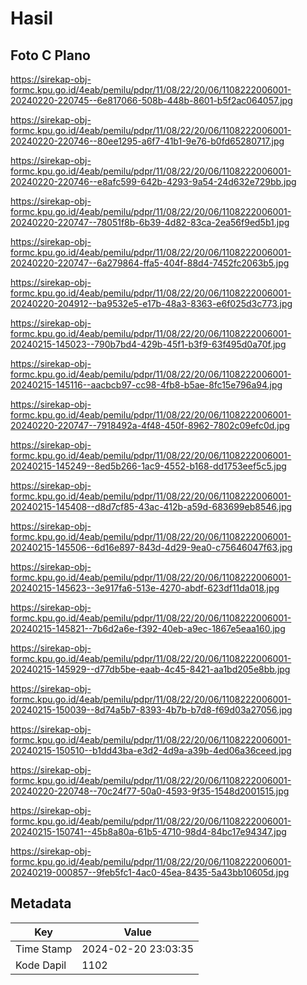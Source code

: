 # Hasil

## Foto C Plano

https://sirekap-obj-formc.kpu.go.id/4eab/pemilu/pdpr/11/08/22/20/06/1108222006001-20240220-220745--6e817066-508b-448b-8601-b5f2ac064057.jpg

https://sirekap-obj-formc.kpu.go.id/4eab/pemilu/pdpr/11/08/22/20/06/1108222006001-20240220-220746--80ee1295-a6f7-41b1-9e76-b0fd65280717.jpg

https://sirekap-obj-formc.kpu.go.id/4eab/pemilu/pdpr/11/08/22/20/06/1108222006001-20240220-220746--e8afc599-642b-4293-9a54-24d632e729bb.jpg

https://sirekap-obj-formc.kpu.go.id/4eab/pemilu/pdpr/11/08/22/20/06/1108222006001-20240220-220747--78051f8b-6b39-4d82-83ca-2ea56f9ed5b1.jpg

https://sirekap-obj-formc.kpu.go.id/4eab/pemilu/pdpr/11/08/22/20/06/1108222006001-20240220-220747--6a279864-ffa5-404f-88d4-7452fc2063b5.jpg

https://sirekap-obj-formc.kpu.go.id/4eab/pemilu/pdpr/11/08/22/20/06/1108222006001-20240220-204912--ba9532e5-e17b-48a3-8363-e6f025d3c773.jpg

https://sirekap-obj-formc.kpu.go.id/4eab/pemilu/pdpr/11/08/22/20/06/1108222006001-20240215-145023--790b7bd4-429b-45f1-b3f9-63f495d0a70f.jpg

https://sirekap-obj-formc.kpu.go.id/4eab/pemilu/pdpr/11/08/22/20/06/1108222006001-20240215-145116--aacbcb97-cc98-4fb8-b5ae-8fc15e796a94.jpg

https://sirekap-obj-formc.kpu.go.id/4eab/pemilu/pdpr/11/08/22/20/06/1108222006001-20240220-220747--7918492a-4f48-450f-8962-7802c09efc0d.jpg

https://sirekap-obj-formc.kpu.go.id/4eab/pemilu/pdpr/11/08/22/20/06/1108222006001-20240215-145249--8ed5b266-1ac9-4552-b168-dd1753eef5c5.jpg

https://sirekap-obj-formc.kpu.go.id/4eab/pemilu/pdpr/11/08/22/20/06/1108222006001-20240215-145408--d8d7cf85-43ac-412b-a59d-683699eb8546.jpg

https://sirekap-obj-formc.kpu.go.id/4eab/pemilu/pdpr/11/08/22/20/06/1108222006001-20240215-145506--6d16e897-843d-4d29-9ea0-c75646047f63.jpg

https://sirekap-obj-formc.kpu.go.id/4eab/pemilu/pdpr/11/08/22/20/06/1108222006001-20240215-145623--3e917fa6-513e-4270-abdf-623df11da018.jpg

https://sirekap-obj-formc.kpu.go.id/4eab/pemilu/pdpr/11/08/22/20/06/1108222006001-20240215-145821--7b6d2a6e-f392-40eb-a9ec-1867e5eaa160.jpg

https://sirekap-obj-formc.kpu.go.id/4eab/pemilu/pdpr/11/08/22/20/06/1108222006001-20240215-145929--d77db5be-eaab-4c45-8421-aa1bd205e8bb.jpg

https://sirekap-obj-formc.kpu.go.id/4eab/pemilu/pdpr/11/08/22/20/06/1108222006001-20240215-150039--8d74a5b7-8393-4b7b-b7d8-f69d03a27056.jpg

https://sirekap-obj-formc.kpu.go.id/4eab/pemilu/pdpr/11/08/22/20/06/1108222006001-20240215-150510--b1dd43ba-e3d2-4d9a-a39b-4ed06a36ceed.jpg

https://sirekap-obj-formc.kpu.go.id/4eab/pemilu/pdpr/11/08/22/20/06/1108222006001-20240220-220748--70c24f77-50a0-4593-9f35-1548d2001515.jpg

https://sirekap-obj-formc.kpu.go.id/4eab/pemilu/pdpr/11/08/22/20/06/1108222006001-20240215-150741--45b8a80a-61b5-4710-98d4-84bc17e94347.jpg

https://sirekap-obj-formc.kpu.go.id/4eab/pemilu/pdpr/11/08/22/20/06/1108222006001-20240219-000857--9feb5fc1-4ac0-45ea-8435-5a43bb10605d.jpg


## Metadata

| Key        | Value               |
| ---------- | ------------------- |
| Time Stamp | 2024-02-20 23:03:35 |
| Kode Dapil | 1102                |



